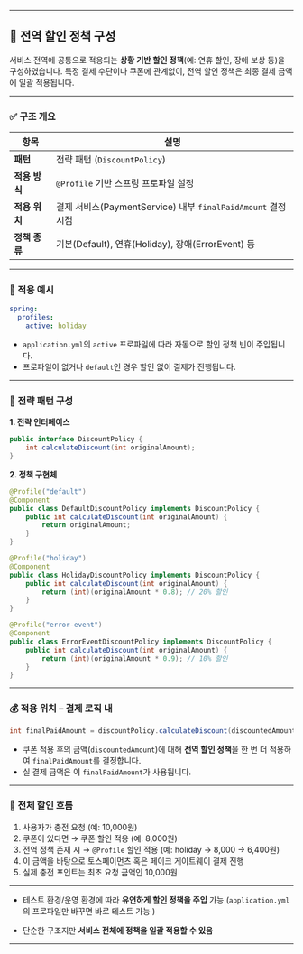 
---

## 🧩 전역 할인 정책 구성

서비스 전역에 공통으로 적용되는 **상황 기반 할인 정책**(예: 연휴 할인, 장애 보상 등)을 구성하였습니다.
특정 결제 수단이나 쿠폰에 관계없이, 전역 할인 정책은 최종 결제 금액에 일괄 적용됩니다.

---

### ✅ 구조 개요

| 항목        | 설명                                                |
| --------- | ------------------------------------------------- |
| **패턴**    | 전략 패턴 (`DiscountPolicy`)                          |
| **적용 방식** | `@Profile` 기반 스프링 프로파일 설정                         |
| **적용 위치** | 결제 서비스(PaymentService) 내부 `finalPaidAmount` 결정 시점 |
| **정책 종류** | 기본(Default), 연휴(Holiday), 장애(ErrorEvent) 등        |

---

### 🔧 적용 예시

```yaml
spring:
  profiles:
    active: holiday
```

* `application.yml`의 `active` 프로파일에 따라 자동으로 할인 정책 빈이 주입됩니다.
* 프로파일이 없거나 `default`인 경우 할인 없이 결제가 진행됩니다.

---

### 🧠 전략 패턴 구성

**1. 전략 인터페이스**

```java
public interface DiscountPolicy {
    int calculateDiscount(int originalAmount);
}
```

**2. 정책 구현체**

```java
@Profile("default")
@Component
public class DefaultDiscountPolicy implements DiscountPolicy {
    public int calculateDiscount(int originalAmount) {
        return originalAmount;
    }
}

@Profile("holiday")
@Component
public class HolidayDiscountPolicy implements DiscountPolicy {
    public int calculateDiscount(int originalAmount) {
        return (int)(originalAmount * 0.8); // 20% 할인
    }
}

@Profile("error-event")
@Component
public class ErrorEventDiscountPolicy implements DiscountPolicy {
    public int calculateDiscount(int originalAmount) {
        return (int)(originalAmount * 0.9); // 10% 할인
    }
}
```

---

### 💰 적용 위치 – 결제 로직 내

```java
int finalPaidAmount = discountPolicy.calculateDiscount(discountedAmount);
```

* 쿠폰 적용 후의 금액(`discountedAmount`)에 대해 **전역 할인 정책**을 한 번 더 적용하여 `finalPaidAmount`를 결정합니다.
* 실 결제 금액은 이 `finalPaidAmount`가 사용됩니다.

---

### 🔄 전체 할인 흐름

1. 사용자가 충전 요청 (예: 10,000원)
2. 쿠폰이 있다면 → 쿠폰 할인 적용 (예: 8,000원)
3. 전역 정책 존재 시 → `@Profile` 할인 적용 (예: holiday → 8,000 → 6,400원)
4. 이 금액을 바탕으로 토스페이먼츠 혹은 페이크 게이트웨이 결제 진행
5. 실제 충전 포인트는 최초 요청 금액인 10,000원

---


* 테스트 환경/운영 환경에 따라 **유연하게 할인 정책을 주입** 가능
(`application.yml`의 프로파일만 바꾸면 바로 테스트 가능 )

* 단순한 구조지만 **서비스 전체에 정책을 일괄 적용할 수 있음** 

---

